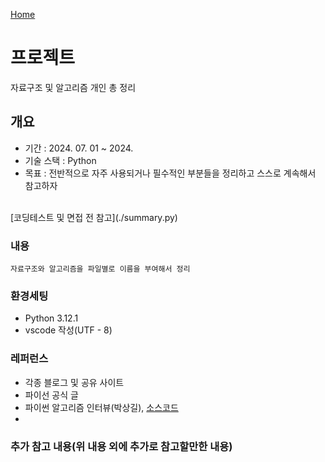 [Home](..)

# 프로젝트
자료구조 및 알고리즘 개인 총 정리

## 개요
- 기간 : 2024. 07. 01 ~  2024.
- 기술 스택 : Python
- 목표 : 전반적으로 자주 사용되거나 필수적인 부분들을 정리하고 스스로 계속해서 참고하자
<!-- - 프로젝트 실행 방법:  -->
<!-- - 링크 :  -->
<!-- - 결과 미리보기   -->
<br>
<!-- <img src="project/images/portal_ex.png" width="300px">
<img src="project/images/ai_ex.png" width="300px"> -->
[코딩테스트 및 면접 전 참고](./summary.py)


### 내용
    자료구조와 알고리즘을 파일별로 이름을 부여해서 정리



### 환경세팅
- Python 3.12.1
- vscode 작성(UTF - 8)


### 레퍼런스
- 각종 블로그 및 공유 사이트
- 파이선 공식 글
- 파이썬 알고리즘 인터뷰(박상길), [소스코드](https://github.com/onlybooks/algorithm-interview)
- 

### 추가 참고 내용(위 내용 외에 추가로 참고할만한 내용)
